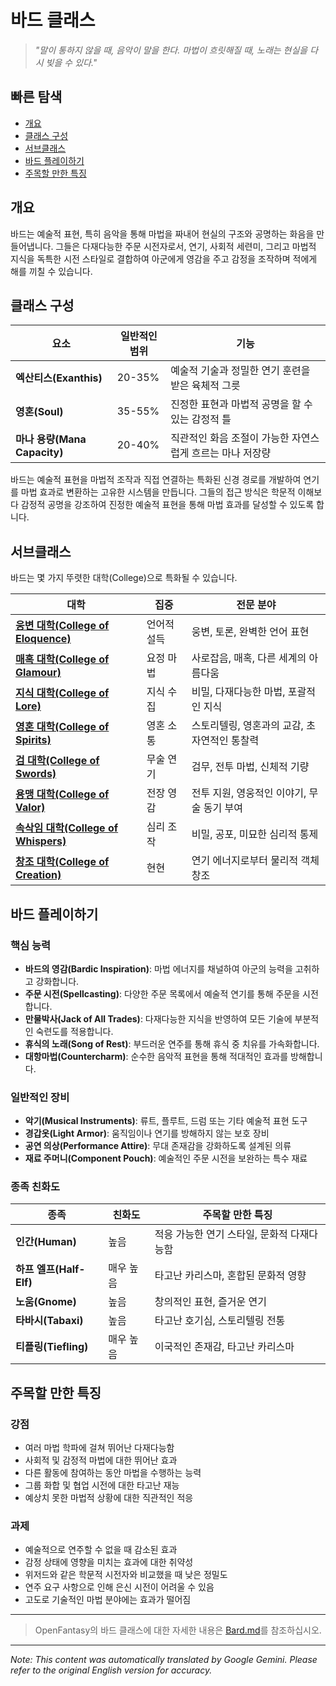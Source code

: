 # 바드 클래스

> *"말이 통하지 않을 때, 음악이 말을 한다. 마법이 흐릿해질 때, 노래는 현실을 다시 빚을 수 있다."*

## 빠른 탐색

- [개요](#개요)
- [클래스 구성](#클래스-구성)
- [서브클래스](#서브클래스)
- [바드 플레이하기](#바드-플레이하기)
- [주목할 만한 특징](#주목할-만한-특징)

## 개요

바드는 예술적 표현, 특히 음악을 통해 마법을 짜내어 현실의 구조와 공명하는 화음을 만들어냅니다. 그들은 다재다능한 주문 시전자로서, 연기, 사회적 세련미, 그리고 마법적 지식을 독특한 시전 스타일로 결합하여 아군에게 영감을 주고 감정을 조작하며 적에게 해를 끼칠 수 있습니다.

## 클래스 구성

| 요소 | 일반적인 범위 | 기능 |
|---------|---------------|----------|
| **엑산티스(Exanthis)** | 20-35% | 예술적 기술과 정밀한 연기 훈련을 받은 육체적 그릇 |
| **영혼(Soul)** | 35-55% | 진정한 표현과 마법적 공명을 할 수 있는 감정적 틀 |
| **마나 용량(Mana Capacity)** | 20-40% | 직관적인 화음 조절이 가능한 자연스럽게 흐르는 마나 저장량 |

바드는 예술적 표현을 마법적 조작과 직접 연결하는 특화된 신경 경로를 개발하여 연기를 마법 효과로 변환하는 고유한 시스템을 만듭니다. 그들의 접근 방식은 학문적 이해보다 감정적 공명을 강조하여 진정한 예술적 표현을 통해 마법 효과를 달성할 수 있도록 합니다.

## 서브클래스

바드는 몇 가지 뚜렷한 대학(College)으로 특화될 수 있습니다.

| 대학 | 집중 | 전문 분야 |
|----------|-------|-----------|
| [**웅변 대학(College of Eloquence)**](/codex/Classes/Bard/Colleges/Eloquence.md) | 언어적 설득 | 웅변, 토론, 완벽한 언어 표현 |
| [**매혹 대학(College of Glamour)**](/codex/Classes/Bard/Colleges/Glamour.md) | 요정 마법 | 사로잡음, 매혹, 다른 세계의 아름다움 |
| [**지식 대학(College of Lore)**](/codex/Classes/Bard/Colleges/Lore.md) | 지식 수집 | 비밀, 다재다능한 마법, 포괄적인 지식 |
| [**영혼 대학(College of Spirits)**](/codex/Classes/Bard/Colleges/Spirits.md) | 영혼 소통 | 스토리텔링, 영혼과의 교감, 초자연적인 통찰력 |
| [**검 대학(College of Swords)**](/codex/Classes/Bard/Colleges/Swords.md) | 무술 연기 | 검무, 전투 마법, 신체적 기량 |
| [**용맹 대학(College of Valor)**](/codex/Classes/Bard/Colleges/Valor.md) | 전장 영감 | 전투 지원, 영웅적인 이야기, 무술 동기 부여 |
| [**속삭임 대학(College of Whispers)**](/codex/Classes/Bard/Colleges/Whispers.md) | 심리 조작 | 비밀, 공포, 미묘한 심리적 통제 |
| [**창조 대학(College of Creation)**](/codex/Classes/Bard/Colleges/Creation.md) | 현현 | 연기 에너지로부터 물리적 객체 창조 |

## 바드 플레이하기

### 핵심 능력

- **바드의 영감(Bardic Inspiration)**: 마법 에너지를 채널하여 아군의 능력을 고취하고 강화합니다.
- **주문 시전(Spellcasting)**: 다양한 주문 목록에서 예술적 연기를 통해 주문을 시전합니다.
- **만물박사(Jack of All Trades)**: 다재다능한 지식을 반영하여 모든 기술에 부분적인 숙련도를 적용합니다.
- **휴식의 노래(Song of Rest)**: 부드러운 연주를 통해 휴식 중 치유를 가속화합니다.
- **대항마법(Countercharm)**: 순수한 음악적 표현을 통해 적대적인 효과를 방해합니다.

### 일반적인 장비

- **악기(Musical Instruments)**: 류트, 플루트, 드럼 또는 기타 예술적 표현 도구
- **경갑옷(Light Armor)**: 움직임이나 연기를 방해하지 않는 보호 장비
- **공연 의상(Performance Attire)**: 무대 존재감을 강화하도록 설계된 의류
- **재료 주머니(Component Pouch)**: 예술적인 주문 시전을 보완하는 특수 재료

### 종족 친화도

| 종족 | 친화도 | 주목할 만한 특징 |
|---------|----------|----------------|
| **인간(Human)** | 높음 | 적응 가능한 연기 스타일, 문화적 다재다능함 |
| **하프 엘프(Half-Elf)** | 매우 높음 | 타고난 카리스마, 혼합된 문화적 영향 |
| **노움(Gnome)** | 높음 | 창의적인 표현, 즐거운 연기 |
| **타바시(Tabaxi)** | 높음 | 타고난 호기심, 스토리텔링 전통 |
| **티플링(Tiefling)** | 매우 높음 | 이국적인 존재감, 타고난 카리스마 |

## 주목할 만한 특징

### 강점

- 여러 마법 학파에 걸쳐 뛰어난 다재다능함
- 사회적 및 감정적 마법에 대한 뛰어난 효과
- 다른 활동에 참여하는 동안 마법을 수행하는 능력
- 그룹 화합 및 협업 시전에 대한 타고난 재능
- 예상치 못한 마법적 상황에 대한 직관적인 적응

### 과제

- 예술적으로 연주할 수 없을 때 감소된 효과
- 감정 상태에 영향을 미치는 효과에 대한 취약성
- 위저드와 같은 학문적 시전자와 비교했을 때 낮은 정밀도
- 연주 요구 사항으로 인해 은신 시전이 어려울 수 있음
- 고도로 기술적인 마법 분야에는 효과가 떨어짐

---

> OpenFantasy의 바드 클래스에 대한 자세한 내용은 [Bard.md](/codex/Classes/Bard/Bard.md)를 참조하십시오.


---
_Note: This content was automatically translated by Google Gemini. Please refer to the original English version for accuracy._